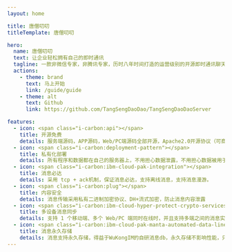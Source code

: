 ```yaml
---
layout: home

title: 唐僧叨叨
titleTemplate: 唐僧叨叨

hero:
  name: 唐僧叨叨
  text: 让企业轻松拥有自己的即时通讯
  tagline: 一款非微信专家，非腾讯专家，历时八年时间打造的运营级别的开源即时通讯聊天软件(WuKongIM提供通讯动力)
  actions:
   	- theme: brand
      text: 马上开始
      link: /guide/guide
    - theme: alt
      text: Github
      link: https://github.com/TangSengDaoDao/TangSengDaoDaoServer

features:
  - icon: <span class="i-carbon:api"></span>
    title: 开源免费
    details: 服务端源码，APP源码，Web/PC端源码全部开源，Apache2.0开源协议（可商用），没人能拿捏你
  - icon: <span class="i-carbon:deployment-pattern"></span>
    title: 私有化部署
    details: 所有程序和数据都在自己的服务器上，不用担心数据泄露，不用担心数据被用于其他用途  
  - icon: <span class="i-carbon:ibm-cloud-pak-integration"></span>
    title: 消息必达
    details: 采用 tcp + ack机制，保证消息必达，支持离线消息，支持消息漫游。
  - icon: <span class="i-carbon:plug"></span>
    title: 内容安全
    details: 消息传输采用私有二进制加密协议、DH+流式加密，防止消息内容泄露
  - icon: <span class="i-carbon:ibm-cloud-hyper-protect-crypto-services"></span>
    title: 多设备消息同步
    details: 支持 1 个移动端、多个 Web/PC 端同时在线时，并且支持多端之间的消息实时同步。
  - icon: <span class="i-carbon:ibm-cloud-pak-manta-automated-data-lineage"></span>
    title: 消息永久存储
    details: 消息支持永久存储，得益于WuKongIM的自研消息db，永久存储不影响性能，只浪费点磁盘空间
---
```


<script setup>
import { onMounted } from 'vue'
import { fetchReleaseTag } from '../.vitepress/utils/fetchReleaseTag.js'

onMounted(() => {
  fetchReleaseTag()
})
</script>
